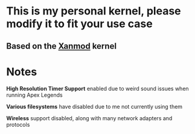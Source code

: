# This is my personal kernel, please modify it to fit your use case
## Based on the [Xanmod](https://xanmod.org/) kernel

# Notes
**High Resolution Timer Support** enabled due to weird sound issues when running Apex Legends

**Various filesystems** have disabled due to me not currently using them

**Wireless** support disabled, along with many network adapters and protocols